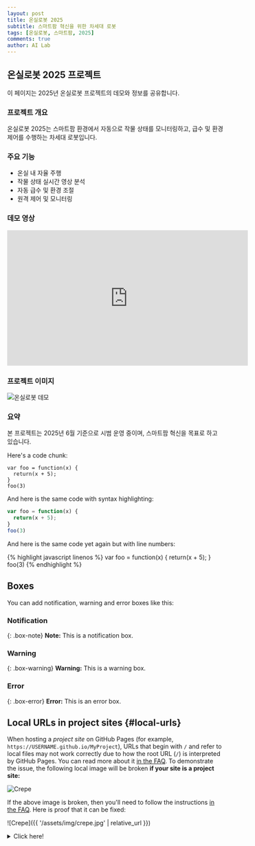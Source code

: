```yaml
---
layout: post
title: 온실로봇 2025
subtitle: 스마트팜 혁신을 위한 차세대 로봇
tags: [온실로봇, 스마트팜, 2025]
comments: true
author: AI Lab
---
```



## 온실로봇 2025 프로젝트

이 페이지는 2025년 온실로봇 프로젝트의 데모와 정보를 공유합니다.

### 프로젝트 개요
온실로봇 2025는 스마트팜 환경에서 자동으로 작물 상태를 모니터링하고, 급수 및 환경 제어를 수행하는 차세대 로봇입니다.

### 주요 기능
- 온실 내 자율 주행
- 작물 상태 실시간 영상 분석
- 자동 급수 및 환경 조절
- 원격 제어 및 모니터링

### 데모 영상
<iframe width="560" height="315" src="https://www.youtube.com/embed/4TKjNrIksCQ" frameborder="0" allowfullscreen></iframe>

### 프로젝트 이미지
![온실로봇 데모](/assets/img/path.jpg)

### 요약
본 프로젝트는 2025년 6월 기준으로 시범 운영 중이며, 스마트팜 혁신을 목표로 하고 있습니다.

Here's a code chunk:

~~~
var foo = function(x) {
  return(x + 5);
}
foo(3)
~~~

And here is the same code with syntax highlighting:

```javascript
var foo = function(x) {
  return(x + 5);
}
foo(3)
```

And here is the same code yet again but with line numbers:

{% highlight javascript linenos %}
var foo = function(x) {
  return(x + 5);
}
foo(3)
{% endhighlight %}

## Boxes
You can add notification, warning and error boxes like this:

### Notification

{: .box-note}
**Note:** This is a notification box.

### Warning

{: .box-warning}
**Warning:** This is a warning box.

### Error

{: .box-error}
**Error:** This is an error box.

## Local URLs in project sites {#local-urls}

When hosting a *project site* on GitHub Pages (for example, `https://USERNAME.github.io/MyProject`), URLs that begin with `/` and refer to local files may not work correctly due to how the root URL (`/`) is interpreted by GitHub Pages. You can read more about it [in the FAQ](https://beautifuljekyll.com/faq/#links-in-project-page). To demonstrate the issue, the following local image will be broken **if your site is a project site:**

![Crepe](/assets/img/crepe.jpg)

If the above image is broken, then you'll need to follow the instructions [in the FAQ](https://beautifuljekyll.com/faq/#links-in-project-page). Here is proof that it can be fixed:

![Crepe]({{ '/assets/img/crepe.jpg' | relative_url }})

<details markdown="1">
<summary>Click here!</summary>
Here you can see an **expandable** section
</details>
